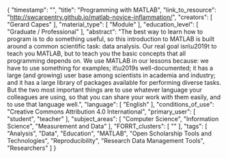 {
    "timestamp": "",
    "title": "Programming with MATLAB",
    "link_to_resource": "http://swcarpentry.github.io/matlab-novice-inflammation/",
    "creators": [
        "Gerard Capes"
    ],
    "material_type": [
        "Module"
    ],
    "education_level": [
        "Graduate / Professional"
    ],
    "abstract": "The best way to learn how to program is to do something useful, so this introduction to MATLAB is built around a common scientific task: data analysis. Our real goal isn\u2019t to teach you MATLAB, but to teach you the basic concepts that all programming depends on. We use MATLAB in our lessons because: we have to use something for examples; it\u2019s well-documented; it has a large (and growing) user base among scientists in academia and industry; and it has a large library of packages available for performing diverse tasks. But the two most important things are to use whatever language your colleagues are using, so that you can share your work with them easily, and to use that language well.",
    "language": [
        "English"
    ],
    "conditions_of_use": "Creative Commons Attribution 4.0 International",
    "primary_user": [
        "student",
        "teacher"
    ],
    "subject_areas": [
        "Computer Science",
        "Information Science",
        "Measurement and Data"
    ],
    "FORRT_clusters": [
        ""
    ],
    "tags": [
        "Analysis",
        "Data",
        "Education",
        "MATLAB",
        "Open Scholarship Tools and Technologies",
        "Reproducibility",
        "Research Data Management Tools",
        "Researchers"
    ]
}
